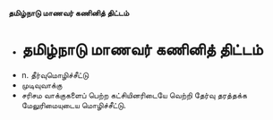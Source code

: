 **தமிழ்நாடு மாணவர் கணினித் திட்டம்**
- # தமிழ்நாடு மாணவர் கணினித் திட்டம்
- n. தீர்வுமொழிச்சீட்டு
- முடிவுவாக்கு
- சரிசம வாக்குகளைப் பெற்ற கட்சியினரிடையே வெற்றி தேர்வு தரத்தக்க மேலுரிமையுடைய மொழிச்சீட்டு.

